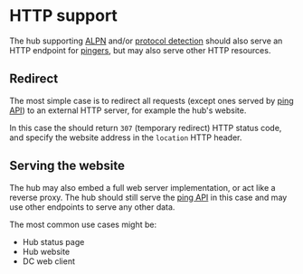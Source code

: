 # HTTP support

The hub supporting [ALPN](../alpn.md) and/or [protocol detection](../protocol-detection.md)
should also serve an HTTP endpoint for [pingers](./ping.md), but may also serve other
HTTP resources.

## Redirect

The most simple case is to redirect all requests (except ones served by [ping API](./ping.md))
to an external HTTP server, for example the hub's website.

In this case the should return `307` (temporary redirect) HTTP status code, and specify the
website address in the `location` HTTP header.

## Serving the website

The hub may also embed a full web server implementation, or act like a reverse proxy. The
hub should still serve the [ping API](./ping.md) in this case and may use other endpoints
to serve any other data.

The most common use cases might be:
- Hub status page
- Hub website
- DC web client
